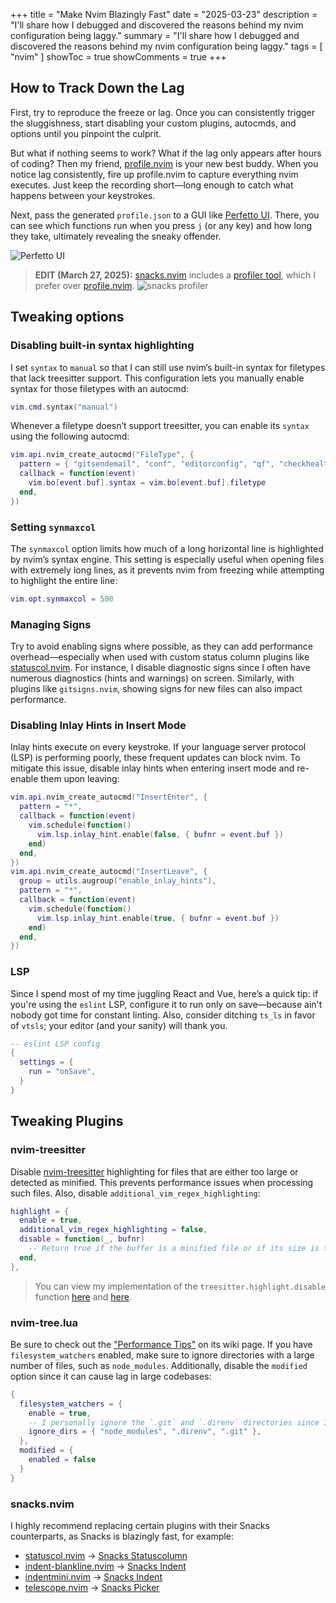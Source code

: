 +++
title = "Make Nvim Blazingly Fast"
date = "2025-03-23"
description = "I'll share how I debugged and discovered the reasons behind my nvim configuration being laggy."
summary = "I'll share how I debugged and discovered the reasons behind my nvim configuration being laggy."
tags = [
  "nvim"
]
showToc = true
showComments = true
+++

## How to Track Down the Lag

First, try to reproduce the freeze or lag. Once you can consistently trigger the sluggishness, start disabling your custom plugins, autocmds, and options until you pinpoint the culprit.

But what if nothing seems to work? What if the lag only appears after hours of coding? Then my friend, [profile.nvim](https://github.com/stevearc/profile.nvim) is your new best buddy. When you notice lag consistently, fire up profile.nvim to capture everything nvim executes. Just keep the recording short—long enough to catch what happens between your keystrokes.

Next, pass the generated `profile.json` to a GUI like [Perfetto UI](https://ui.perfetto.dev/). There, you can see which functions run when you press `j` (or any key) and how long they take, ultimately revealing the sneaky offender.

![Perfetto UI](https://res.cloudinary.com/wochap/image/upload/v1742770964/wochap/assets/2025-03-23-17-56-12.webp)

> **EDIT (March 27, 2025):** [snacks.nvim](https://github.com/folke/snacks.nvim) includes a [profiler tool](https://github.com/folke/snacks.nvim/blob/main/docs/profiler.md), which I prefer over [profile.nvim](https://github.com/stevearc/profile.nvim).
> ![snacks profiler](https://res.cloudinary.com/wochap/image/upload/v1743109719/wochap/assets/Screenshot_2025-03-27_04-07-30.webp)

## Tweaking options

### Disabling built-in syntax highlighting

I set `syntax` to `manual` so that I can still use nvim’s built-in syntax for filetypes that lack treesitter support. This configuration lets you manually enable syntax for those filetypes with an autocmd:

```lua
vim.cmd.syntax("manual")
```

Whenever a filetype doesn’t support treesitter, you can enable its `syntax` using the following autocmd:

```lua
vim.api.nvim_create_autocmd("FileType", {
  pattern = { "gitsendemail", "conf", "editorconfig", "qf", "checkhealth", "less" },
  callback = function(event)
    vim.bo[event.buf].syntax = vim.bo[event.buf].filetype
  end,
})
```

### Setting `synmaxcol`

The `synmaxcol` option limits how much of a long horizontal line is highlighted by nvim’s syntax engine. This setting is especially useful when opening files with extremely long lines, as it prevents nvim from freezing while attempting to highlight the entire line:

```lua
vim.opt.synmaxcol = 500
```

### Managing Signs

Try to avoid enabling signs where possible, as they can add performance overhead—especially when used with custom status column plugins like [statuscol.nvim](https://github.com/luukvbaal/statuscol.nvim). For instance, I disable diagnostic signs since I often have numerous diagnostics (hints and warnings) on screen. Similarly, with plugins like `gitsigns.nvim`, showing signs for new files can also impact performance.

### Disabling Inlay Hints in Insert Mode

Inlay hints execute on every keystroke. If your language server protocol (LSP) is performing poorly, these frequent updates can block nvim. To mitigate this issue, disable inlay hints when entering insert mode and re-enable them upon leaving:

```lua
vim.api.nvim_create_autocmd("InsertEnter", {
  pattern = "*",
  callback = function(event)
    vim.schedule(function()
      vim.lsp.inlay_hint.enable(false, { bufnr = event.buf })
    end)
  end,
})
vim.api.nvim_create_autocmd("InsertLeave", {
  group = utils.augroup("enable_inlay_hints"),
  pattern = "*",
  callback = function(event)
    vim.schedule(function()
      vim.lsp.inlay_hint.enable(true, { bufnr = event.buf })
    end)
  end,
})
```

### LSP

Since I spend most of my time juggling React and Vue, here’s a quick tip: if you're using the `eslint` LSP, configure it to run only on save—because ain't nobody got time for constant linting. Also, consider ditching `ts_ls` in favor of `vtsls`; your editor (and your sanity) will thank you.

```lua
-- eslint LSP config
{
  settings = {
    run = "onSave",
  }
}
```

## Tweaking Plugins

### nvim-treesitter

Disable [nvim-treesitter](https://github.com/nvim-treesitter/nvim-treesitter) highlighting for files that are either too large or detected as minified. This prevents performance issues when processing such files. Also, disable `additional_vim_regex_highlighting`:

```lua
highlight = {
  enable = true,
  additional_vim_regex_highlighting = false,
  disable = function(_, bufnr)
    -- Return true if the buffer is a minified file or if its size is too large.
  end,
},
```

> You can view my implementation of the `treesitter.highlight.disable` function [here](https://github.com/wochap/nvim/blob/de57423876ae8aa591285b1f671c77e51151711c/lua/custom/plugins/treesitter.lua#L54-L54) and [here](https://github.com/wochap/nvim/blob/de57423876ae8aa591285b1f671c77e51151711c/lua/custom/utils/init.lua#L12).

### nvim-tree.lua

Be sure to check out the ["Performance Tips"](https://github.com/nvim-tree/nvim-tree.lua/wiki/Troubleshooting#performance-tips) on its wiki page. If you have `filesystem_watchers` enabled, make sure to ignore directories with a large number of files, such as `node_modules`. Additionally, disable the `modified` option since it can cause lag in large codebases:

```lua
{
  filesystem_watchers = {
    enable = true,
    -- I personally ignore the `.git` and `.direnv` directories since I use https://direnv.net
    ignore_dirs = { "node_modules", ".direnv", ".git" },
  },
  modified = {
    enabled = false
  }
}
```

### snacks.nvim

I highly recommend replacing certain plugins with their Snacks counterparts, as Snacks is blazingly fast, for example:

- [statuscol.nvim](https://github.com/luukvbaal/statuscol.nvim) → [Snacks Statuscolumn](https://github.com/folke/snacks.nvim/blob/main/docs/statuscolumn.md)
- [indent-blankline.nvim](https://github.com/lukas-reineke/indent-blankline.nvim) → [Snacks Indent](https://github.com/folke/snacks.nvim/blob/main/docs/indent.md)
- [indentmini.nvim](https://github.com/nvimdev/indentmini.nvim) → [Snacks Indent](https://github.com/folke/snacks.nvim/blob/main/docs/indent.md)
- [telescope.nvim](https://github.com/nvim-telescope/telescope.nvim) → [Snacks Picker](https://github.com/folke/snacks.nvim/blob/main/docs/picker.md)
